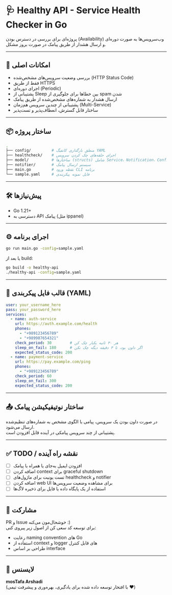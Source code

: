# 🩺 Healthy API - Service Health Checker in Go

پروژه‌ای برای بررسی در دسترس بودن (Availability) وب‌سرویس‌ها به صورت دوره‌ای و ارسال هشدار از طریق پیامک در صورت بروز مشکل.

---

## 🚀 امکانات اصلی

- بررسی وضعیت سرویس‌های مشخص‌شده (HTTP Status Code)
- فقط از طریق HTTPS
- اجرای دوره‌ای (Periodic)
- پشتیبانی از Sleep بین خطاها برای جلوگیری از spam شدن
- ارسال هشدار به شماره‌های مشخص‌شده از طریق پیامک
- پشتیبانی از چندین سرویس هم‌زمان (Multi-Service)
- ساختار قابل گسترش، انعطاف‌پذیر و تست‌پذیر

---

## 📦 ساختار پروژه

```bash
.
├── config/         # منطق بارگذاری کانفیگ YAML
├── healthcheck/    # اجرای حلقه‌های چک کردن سرویس
├── model/          # ساختارها (structs) شامل Service، Notification، Config
├── notifier/       # سیستم ارسال پیامک
├── main.go         # نقطه ورود CLI برنامه
└── sample.yaml     # فایل نمونه پیکربندی
```

---

## 🛠️ پیش‌نیازها

- Go 1.21+
- دسترسی به API پیامک (مثل ippanel)

---

## ⚙️ اجرای برنامه

```bash
go run main.go -config=sample.yaml
```

یا بعد از build:

```bash
go build -o healthy-api
./healthy-api -config=sample.yaml
```

---

## 🧾 قالب فایل پیکربندی (YAML)

```yaml
user: your_username_here
pass: your_password_here
services:
  - name: auth-service
    url: https://auth.example.com/health
    phones:
      - "+989123456789"
      - "+989987654321"
    check_period: 30        # هر ۳۰ ثانیه یکبار چک کن
    sleep_on_fail: 180      # اگر داون بود، تا ۳ دقیقه دیگه چک نکن
    expected_status_code: 200
  - name: payment-service
    url: https://pay.example.com/ping
    phones:
      - "+989123456789"
    check_period: 60
    sleep_on_fail: 300
    expected_status_code: 200
```

---

## 📤 ساختار نوتیفیکیشن پیامک

در صورت داون بودن یک سرویس، پیامی با الگوی مشخص به شماره‌های تنظیم‌شده ارسال می‌شود.  
پشتیبانی از چند سرویس پیامکی در آینده قابل افزودن است.

---

## ✅ TODO / نقشه راه آینده

- [ ] افزودن ایمیل به‌جای یا همراه با پیامک
- [ ] اضافه کردن context برای graceful shutdown
- [ ] تست یونیت برای ماژول‌های healthcheck و notifier
- [ ] اضافه کردن web UI برای مشاهده وضعیت سرویس‌ها
- [ ] استفاده از یک پایگاه داده یا فایل برای ذخیره لاگ‌ها

---

## 🤝 مشارکت

PR و Issue خوشحال‌مون می‌کنه :)  
برای توسعه کد سعی کن از اصول زیر پیروی کنی:
- رعایت naming convention های Go
- استفاده از context و logger های قابل کنترل
- طراحی بر اساس interface

---

## 📄 لایسنس

**mosTafa Arshadi**  
(با افتخار توسعه داده شده برای یادگیری، بهره‌وری و پیشرفت تیمی ❤️)